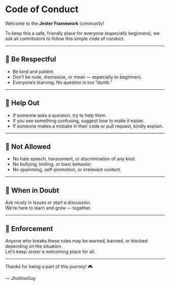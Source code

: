 # Code of Conduct

Welcome to the **Jester Framework** community!

To keep this a safe, friendly place for everyone (especially beginners), we ask all contributors to follow this simple code of conduct.

---

## 👏 Be Respectful

- Be kind and patient.
- Don’t be rude, dismissive, or mean — especially to beginners.
- Everyone’s learning. No question is too “dumb.”

---

## 🤝 Help Out
- If someone asks a question, try to help them.
- If you see something confusing, suggest how to make it easier.
- If someone makes a mistake in their code or pull request, kindly explain.

---

## 🚫 Not Allowed
- No hate speech, harassment, or discrimination of any kind.
- No bullying, trolling, or toxic behavior.
- No spamming, self-promotion, or irrelevant content.


---

## 💬 When in Doubt

Ask nicely in Issues or start a discussion.  
We’re here to learn and grow — together.

---

## 🙌 Enforcement

Anyone who breaks these rules may be warned, banned, or blocked depending on the situation.  
Let’s keep Jester a welcoming place for all.

---

Thanks for being a part of this journey! 🎮

— JhollowGuy